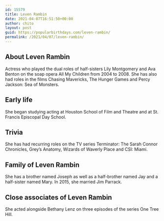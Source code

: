 ```yaml
---
id: 15579
title: Leven Rambin
date: 2021-04-07T16:51:50+00:00
author: chito
layout: post
guid: https://popularbirthdays.com/leven-rambin/
permalink: /2021/04/07/leven-rambin/
---
```

<!--Content-->


          
          
## About Leven Rambin



  Actress who played the dual roles of half-sisters Lily Montgomery and Ava Benton on the soap opera All My Children from 2004 to 2008. She has also had roles in the films Chasing Mavericks, The Hunger Games and Percy Jackson: Sea of Monsters. 

                
                
## Early life



  She began studying acting at Houston School of Film and Theatre and at St. Francis Episcopal Day School. 

                
                
## Trivia



  She has had recurring roles on the TV series Terminator: The Sarah Connor Chronicles, Grey&#8217;s Anatomy, Wizards of Waverly Place and CSI: Miami. 

                
                
## Family of Leven Rambin



  She has a brother named Joseph as well as a half-brother named Jay and a half-sister named Mary. In 2015, she married Jim Parrack. 

                
                
## Close associates of Leven Rambin



  She acted alongside Bethany Lenz on three episodes of the series One Tree Hill. 

          
          